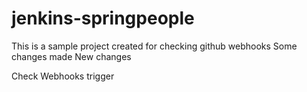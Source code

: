 # jenkins-springpeople

This is a sample project created for checking github webhooks
Some changes made
New changes

Check Webhooks trigger
